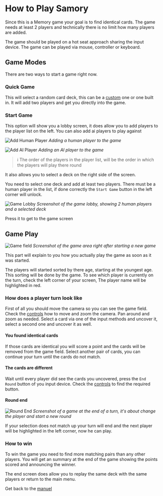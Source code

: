 # How to Play Samory

Since this is a Memory game your goal is to find identical cards.
The game needs at least 2 players and technically there is no limit
how many players are added.

The game should be played on a hot seat approach sharing the input device.
The game can be played via mouse, controller or keyboard.

## Game Modes

There are two ways to start a game right now.

### Quick Game

This will select a random card deck, this can be a [custom][customizing] one or one built in.
It will add two players and get you directly into the game.

### Start Game

This option will show you a lobby screen, it does allow you to add players to the player list on the left. You can also add ai players to play against

![Add Human Player](https://i.imgur.com/LgZWtIP.png)
*Adding a human player to the game*

![Add AI Player](https://i.imgur.com/nNDb0pI.png)
*Adding an AI player to the game*

>:information_source: The order of the players in the player list,
>will be the order in which the players will play there round

It also allows you to select a deck on the right side of the screen.

You need to select one deck and add at least two players. There must be a human player in the list, if done correctly the `Start Game` button in the left corner
will unlock.

![Game Lobby](https://i.imgur.com/UEX1QkS.png)
*Screenshot of the game lobby, showing 2 human players and a selected deck*

Press it to get to the game screen

## Game Play

![Game field](https://i.imgur.com/XqXqUiE.png)
*Screenshot of the game area right after starting a new game*

This part will explain to you how you actually play the game as soon as it was started.

The players will started sorted by there age, starting at the youngest age.
This sorting will be done by the game. To see which player is currently on the turn, check the left corner of your screen,
The player name will be highlighted in red.

### How does a player turn look like

First of all you should move the camera so you can see the game field.
Check the [controls][controls] how to move and zoom the camera.
Pan around and zoom as needed. Select a card via one of the input methods and uncover it, select a second one and uncover it as well.

#### You found identical cards

If those cards are identical you will score a point and the cards will be removed from the game field.
Select another pair of cards, you can continue your turn until the cards do not match.

#### The cards are different

Wait until every player did see the cards you uncovered, press the `End Round` button of you input device.
Check the [controls][controls] to find the required button.

#### Round end

![Round End](https://i.imgur.com/9YsppX6.png)
*Screenshot of a game at the end of a turn, it's about change the player and start a new round*

If your selection does not match up your turn will end and the next player will be
highlighted in the left corner, now he can play.

### How to win

To win the game you need to find more matching pairs than any other players.
You will get an summary at the end of the game showing the points scored and announcing the winner.

The end screen does allow you to replay the same deck with the same players or return to the main menu.

Get back to the [manuel][manual-entry]

[controls]: controls.md
[customizing]: ../customizing/index.md
[manual-entry]: ../../README.md
